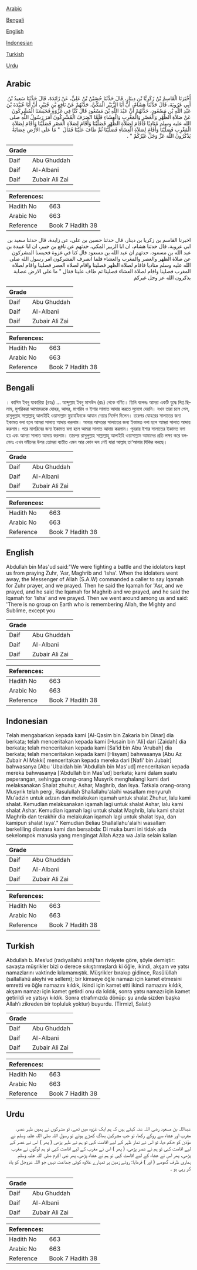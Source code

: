 [Arabic](#arabic)

[Bengali](#bengali)

[English](#english)

[Indonesian](#indonesian)

[Turkish](#turkish)

[Urdu](#urdu)

## Arabic


<div dir="rtl" lang="ar" style={{fontSize:'larger',backgroundColor:'#f8f9fa',padding:20}}>
أَخْبَرَنَا الْقَاسِمُ بْنُ زَكَرِيَّا بْنِ دِينَارٍ، قَالَ حَدَّثَنَا حُسَيْنُ بْنُ عَلِيٍّ، عَنْ زَائِدَةَ، قَالَ حَدَّثَنَا سَعِيدُ بْنُ أَبِي عَرُوبَةَ، قَالَ حَدَّثَنَا هِشَامٌ، أَنَّ أَبَا الزُّبَيْرِ الْمَكِّيَّ، حَدَّثَهُمْ عَنْ نَافِعِ بْنِ جُبَيْرٍ، أَنَّ أَبَا عُبَيْدَةَ بْنَ عَبْدِ اللَّهِ بْنِ مَسْعُودٍ، حَدَّثَهُمْ أَنَّ عَبْدَ اللَّهِ بْنَ مَسْعُودٍ قَالَ كُنَّا فِي غَزْوَةٍ فَحَبَسَنَا الْمُشْرِكُونَ عَنْ صَلاَةِ الظُّهْرِ وَالْعَصْرِ وَالْمَغْرِبِ وَالْعِشَاءِ فَلَمَّا انْصَرَفَ الْمُشْرِكُونَ أَمَرَ رَسُولُ اللَّهِ صلى الله عليه وسلم مُنَادِيًا فَأَقَامَ لِصَلاَةِ الظُّهْرِ فَصَلَّيْنَا وَأَقَامَ لِصَلاَةِ الْعَصْرِ فَصَلَّيْنَا وَأَقَامَ لِصَلاَةِ الْمَغْرِبِ فَصَلَّيْنَا وَأَقَامَ لِصَلاَةِ الْعِشَاءِ فَصَلَّيْنَا ثُمَّ طَافَ عَلَيْنَا فَقَالَ ‏ "‏ مَا عَلَى الأَرْضِ عِصَابَةٌ يَذْكُرُونَ اللَّهَ عَزَّ وَجَلَّ غَيْرُكُمْ ‏"‏ ‏.‏
</div>
<div style={{backgroundColor:'#f8f9fa',padding:20, marginBottom: 10}}><table> <thead> <tr> <th>Grade</th> <th></th> </tr> </thead> <tbody> <tr><td>Daif</td><td>Abu Ghuddah</td></tr><tr><td>Daif</td><td>Al-Albani</td></tr><tr><td>Daif</td><td>Zubair Ali Zai</td></tr></tbody></table><table> <thead> <tr> <th>References:</th> <th></th> </tr> </thead> <tbody><tr><td>Hadith No</td><td>663</td></tr><tr><td>Arabic No</td><td>663</td></tr><tr><td>Reference</td><td>Book 7 Hadith 38</td></tr></tbody></table></div>


<div dir="rtl" lang="ar" style={{fontSize:'larger',backgroundColor:'#f8f9fa',padding:20}}>
اخبرنا القاسم بن زكريا بن دينار، قال حدثنا حسين بن علي، عن زايدة، قال حدثنا سعيد بن ابي عروبة، قال حدثنا هشام، ان ابا الزبير المكي، حدثهم عن نافع بن جبير، ان ابا عبيدة بن عبد الله بن مسعود، حدثهم ان عبد الله بن مسعود قال كنا في غزوة فحبسنا المشركون عن صلاة الظهر والعصر والمغرب والعشاء فلما انصرف المشركون امر رسول الله صلى الله عليه وسلم مناديا فاقام لصلاة الظهر فصلينا واقام لصلاة العصر فصلينا واقام لصلاة المغرب فصلينا واقام لصلاة العشاء فصلينا ثم طاف علينا فقال " ما على الارض عصابة يذكرون الله عز وجل غيركم
</div>
<div style={{backgroundColor:'#f8f9fa',padding:20, marginBottom: 10}}><table> <thead> <tr> <th>Grade</th> <th></th> </tr> </thead> <tbody> <tr><td>Daif</td><td>Abu Ghuddah</td></tr><tr><td>Daif</td><td>Al-Albani</td></tr><tr><td>Daif</td><td>Zubair Ali Zai</td></tr></tbody></table><table> <thead> <tr> <th>References:</th> <th></th> </tr> </thead> <tbody><tr><td>Hadith No</td><td>663</td></tr><tr><td>Arabic No</td><td>663</td></tr><tr><td>Reference</td><td>Book 7 Hadith 38</td></tr></tbody></table></div>

## Bengali


<div dir="ltr" lang="bn" style={{fontSize:'larger',backgroundColor:'#f8f9fa',padding:20}}>
। কাসিম ইবনু যাকারিয়া (রহঃ) ... আব্দুল্লাহ ইবনু মাসউদ (রাঃ) থেকে বর্ণিত। তিনি বলেনঃ আমরা একটি যুদ্ধে লিপ্ত ছিলাম, মুশরিকরা আমাদেরকে যোহর, আসর, মাগরিব ও ইশার সালাত আদায় করতে সুযোগ দেয়নি। যখন তারা চলে গেল, রাসুলুল্লাহ সাল্লাল্লাহু আলাইহি ওয়াসাল্লাম মুয়াযযিনকে আযান দেয়ার নির্দেশ দিলেন। তারপর যোহরের সালাতের জন্য ইকামত বলা হলে আমরা সালাত আদায় করলাম। আবার আসরের সালাতের জন্য ইকামত বলা হলে আমরা সালাত আদায় করলাম। পরে মাগরিবের জন্য ইকামত বলা হলে আমরা সালাত আদায় করলাম। পূনরায় ইশার সালাতের ইকামত বলা হয় এবং আমরা সালাত আদায় করলাম। তারপর রাসুলুল্লাহ সাল্লাল্লাহু আলাইহি ওয়াসাল্লাম আমাদের প্রতি লক্ষ্য করে বললেনঃ এখন যমীনের উপর তোমরা ব্যতীত এমন আর কোন দল নেই যারা আল্লাহ তা’আলার যিকির করছে।
</div>
<div style={{backgroundColor:'#f8f9fa',padding:20, marginBottom: 10}}><table> <thead> <tr> <th>Grade</th> <th></th> </tr> </thead> <tbody> <tr><td>Daif</td><td>Abu Ghuddah</td></tr><tr><td>Daif</td><td>Al-Albani</td></tr><tr><td>Daif</td><td>Zubair Ali Zai</td></tr></tbody></table><table> <thead> <tr> <th>References:</th> <th></th> </tr> </thead> <tbody><tr><td>Hadith No</td><td>663</td></tr><tr><td>Arabic No</td><td>663</td></tr><tr><td>Reference</td><td>Book 7 Hadith 38</td></tr></tbody></table></div>

## English


<div dir="ltr" lang="en" style={{fontSize:'larger',backgroundColor:'#f8f9fa',padding:20}}>
Abdullah bin Mas'ud said:"We were fighting a battle and the idolators kept us from praying Zuhr, 'Asr, Maghrib and 'Isha'. When the idolaters went away, the Messenger of Allah (S.A.W) commanded a caller to say Iqamah for Zuhr prayer, and we prayed. Then he said the Iqamah for 'Asr, and we prayed, and he said the Iqamah for Maghrib and we prayed, and he said the Iqamah for 'Isha' and we prayed. Then we went around among us and said: 'There is no group on Earth who is remembering Allah, the Mighty and Sublime, except you
</div>
<div style={{backgroundColor:'#f8f9fa',padding:20, marginBottom: 10}}><table> <thead> <tr> <th>Grade</th> <th></th> </tr> </thead> <tbody> <tr><td>Daif</td><td>Abu Ghuddah</td></tr><tr><td>Daif</td><td>Al-Albani</td></tr><tr><td>Daif</td><td>Zubair Ali Zai</td></tr></tbody></table><table> <thead> <tr> <th>References:</th> <th></th> </tr> </thead> <tbody><tr><td>Hadith No</td><td>663</td></tr><tr><td>Arabic No</td><td>663</td></tr><tr><td>Reference</td><td>Book 7 Hadith 38</td></tr></tbody></table></div>

## Indonesian


<div dir="ltr" lang="id" style={{fontSize:'larger',backgroundColor:'#f8f9fa',padding:20}}>
Telah mengabarkan kepada kami [Al-Qasim bin Zakaria bin Dinar] dia berkata; telah menceritakan kepada kami [Husain bin 'Ali] dari [Zaidah] dia berkata; telah menceritakan kepada kami [Sa'id bin Abu 'Arubah] dia berkata; telah menceritakan kepada kami [Hisyam] bahwasanya [Abu Az Zubair Al Makki] menceritakan kepada mereka dari [Nafi' bin Jubair] bahwasanya [Abu 'Ubaidah bin 'Abdullah bin Mas'ud] menceritakan kepada mereka bahwasanya ['Abdullah bin Mas'ud] berkata; kami dalam suatu peperangan, sehingga orang-orang Musyrik menghalangi kami dari melaksanakan Shalat zhuhur, Ashar, Maghrib, dan Isya. Tatkala orang-orang Musyrik telah pergi, Rasulullah Shallallahu'alaihi wasallam menyuruh Mu'adzin untuk adzan dan melakukan iqamah untuk shalat Zhuhur, lalu kami shalat. Kemudian melaksanakan iqamah lagi untuk shalat Ashar, lalu kami shalat Ashar. Kemudian iqamah lagi untuk shalat Maghrib, lalu kami shalat Maghrib dan terakhir dia melakukan iqamah lagi untuk shalat Isya, dan kamipun shalat Isya'." Kemudian Beliau Shallallahu'alaihi wasallam berkeliling diantara kami dan bersabda: Di muka bumi ini tidak ada sekelompok manusia yang mengingat Allah Azza wa Jalla selain kalian
</div>
<div style={{backgroundColor:'#f8f9fa',padding:20, marginBottom: 10}}><table> <thead> <tr> <th>Grade</th> <th></th> </tr> </thead> <tbody> <tr><td>Daif</td><td>Abu Ghuddah</td></tr><tr><td>Daif</td><td>Al-Albani</td></tr><tr><td>Daif</td><td>Zubair Ali Zai</td></tr></tbody></table><table> <thead> <tr> <th>References:</th> <th></th> </tr> </thead> <tbody><tr><td>Hadith No</td><td>663</td></tr><tr><td>Arabic No</td><td>663</td></tr><tr><td>Reference</td><td>Book 7 Hadith 38</td></tr></tbody></table></div>

## Turkish


<div dir="ltr" lang="tr" style={{fontSize:'larger',backgroundColor:'#f8f9fa',padding:20}}>
Abdullah b. Mes’ud (radıyallahü anh)’tan rivâyete göre, şöyle demiştir: savaşta müşrikler bizi o derece sıkıştırmışlardı ki öğle, ikindi, akşam ve yatsı namazlarını vaktinde kılamamıştık. Müşrikler bırakıp gidince, Rasûlüllah (sallallahü aleyhi ve sellem); bir kimseye öğle namazı için kamet etmesini emretti ve öğle namazını kıldık, ikindi için kamet etti ikindi namazını kıldık, akşam namazı için kamet getirdi onu da kıldık, sonra yatsı namazı için kamet getirildi ve yatsıyı kıldık. Sonra etrafımızda dönüp: şu anda sizden başka Allah’ı zikreden bir topluluk yoktur) buyurdu. (Tirmizî, Salat:)
</div>
<div style={{backgroundColor:'#f8f9fa',padding:20, marginBottom: 10}}><table> <thead> <tr> <th>Grade</th> <th></th> </tr> </thead> <tbody> <tr><td>Daif</td><td>Abu Ghuddah</td></tr><tr><td>Daif</td><td>Al-Albani</td></tr><tr><td>Daif</td><td>Zubair Ali Zai</td></tr></tbody></table><table> <thead> <tr> <th>References:</th> <th></th> </tr> </thead> <tbody><tr><td>Hadith No</td><td>663</td></tr><tr><td>Arabic No</td><td>663</td></tr><tr><td>Reference</td><td>Book 7 Hadith 38</td></tr></tbody></table></div>

## Urdu


<div dir="rtl" lang="ur" style={{fontSize:'larger',backgroundColor:'#f8f9fa',padding:20}}>
عبداللہ بن مسعود رضی اللہ عنہ کہتے ہیں کہ ہم ایک غزوہ میں تھے، تو مشرکوں نے ہمیں ظہر عصر، مغرب اور عشاء سے روکے رکھا، تو جب مشرکین بھاگ کھڑے ہوئے تو رسول اللہ صلی اللہ علیہ وسلم نے مؤذن کو حکم دیا، تو اس نے نماز ظہر کے لیے اقامت کہی تو ہم نے ظہر پڑھی ( پھر ) اس نے عصر کے لیے اقامت کہی تو ہم نے عصر پڑھی، ( پھر ) اس نے مغرب کے لیے اقامت کہی تو ہم لوگوں نے مغرب پڑھی، پھر اس نے عشاء کے لیے اقامت کہی تو ہم نے عشاء پڑھی، پھر نبی اکرم صلی اللہ علیہ وسلم ہماری طرف گھومے ( اور ) فرمایا: روئے زمین پر تمہارے علاوہ کوئی جماعت نہیں جو اللہ عزوجل کو یاد کر رہی ہو ۔
</div>
<div style={{backgroundColor:'#f8f9fa',padding:20, marginBottom: 10}}><table> <thead> <tr> <th>Grade</th> <th></th> </tr> </thead> <tbody> <tr><td>Daif</td><td>Abu Ghuddah</td></tr><tr><td>Daif</td><td>Al-Albani</td></tr><tr><td>Daif</td><td>Zubair Ali Zai</td></tr></tbody></table><table> <thead> <tr> <th>References:</th> <th></th> </tr> </thead> <tbody><tr><td>Hadith No</td><td>663</td></tr><tr><td>Arabic No</td><td>663</td></tr><tr><td>Reference</td><td>Book 7 Hadith 38</td></tr></tbody></table></div>